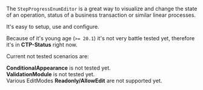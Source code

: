 ﻿<div class="content">

The `StepProgressEnumEditor` is a great way to visualize and change the state of an operation, status of a business transaction or similar linear processes.

It's easy to setup, use and configure.

Because of it's young age (`>= 20.1`) it's not very battle tested yet, therefore it's in <span class="tag is-warning is-light"><strong>CTP-Status</strong></span> right now.

Current not tested scenarios are:

<div class='notification is-warning is-light'>
<strong>ConditionalAppearance</strong> is not tested yet.<br>
<strong>ValidationModule</strong> is not tested yet.<br>
Various EditModes <strong>Readonly/AllowEdit</strong> are not supported yet.
</div>

</div>
